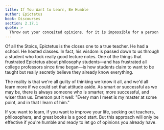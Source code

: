 ```yaml
---
title: If You Want to Learn, Be Humble
author: Epictetus
book: Discourses
section: 2.17.1
quote: >
  Throw out your conceited opinions, for it is impossible for a person to begin to learn what he thinks he already knows.
---
```


Of all the Stoics, Epictetus is the closes one to a true teacher. He had a school. He hosted classes. In fact, his wisdom is passed down to us through a student who took really good lecture notes. One of the things that frustrated Epictetus about philosophy students—and has frustrated all college professors since time began—is how students claim to want to be taught but really secretly believe they already know everything.

The reality is that we're all guilty of thinking we know it all, and we'd all learn more if we could set that attitude aside. As smart or successful as we may be, there is always someone who is smarter, more successful, and wiser than us. Emerson put it well: "Every man I meet is my master at some point, and in that I learn of him."

If you want to learn, if you want to improve your life, seeking out teachers, philosophers, and great books is a good start. But this approach will only be effective if you're humble and ready to let go of opinions you already have.
